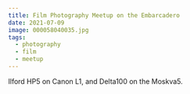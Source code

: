 ```yaml
---
title: Film Photography Meetup on the Embarcadero
date: 2021-07-09
image: 000058040035.jpg
tags:
  - photography
  - film
  - meetup
---
```




Ilford HP5 on Canon L1, and Delta100 on the Moskva5.


<v-img src="000058040038.jpg" alt="bar" :dirp="dir"></v-img>
<v-img src="000058040035.jpg" alt="bar" :dirp="dir"></v-img>
<v-img src="000058040037.jpg" alt="bar" :dirp="dir"></v-img>
<v-img src="000058070013.jpg" alt="bar" :dirp="dir"></v-img>
<v-img src="000058070014.jpg" alt="bar" :dirp="dir"></v-img>
<v-img src="000058070028.jpg" alt="bar" :dirp="dir"></v-img>
<v-img src="000058070012.jpg" alt="bar" :dirp="dir"></v-img>
<v-img src="000058070009.jpg" alt="bar" :dirp="dir"></v-img>
<v-img src="000058070007.jpg" alt="bar" :dirp="dir"></v-img>
<v-img src="000058070034.jpg" alt="bar" :dirp="dir"></v-img>
<v-img src="000058070006.jpg" alt="bar" :dirp="dir"></v-img>
<v-img src="000058070005.jpg" alt="bar" :dirp="dir"></v-img>
<v-img src="000057980001.jpg" alt="bar" :dirp="dir"></v-img>